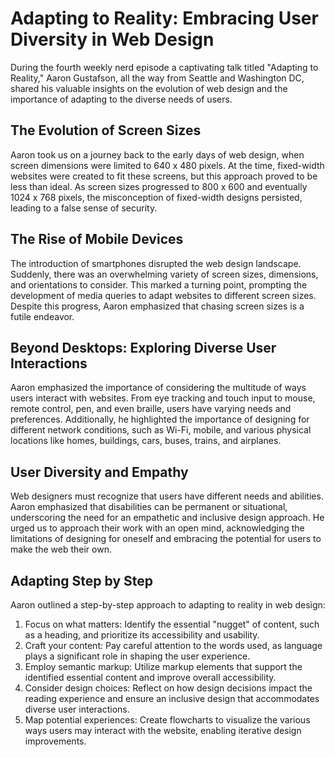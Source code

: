 # Adapting to Reality: Embracing User Diversity in Web Design

During the fourth weekly nerd episode a captivating talk titled "Adapting to Reality," Aaron Gustafson, all the way from Seattle and Washington DC, shared his valuable insights on the evolution of web design and the importance of adapting to the diverse needs of users.

## The Evolution of Screen Sizes

Aaron took us on a journey back to the early days of web design, when screen dimensions were limited to 640 x 480 pixels. At the time, fixed-width websites were created to fit these screens, but this approach proved to be less than ideal. As screen sizes progressed to 800 x 600 and eventually 1024 x 768 pixels, the misconception of fixed-width designs persisted, leading to a false sense of security.

## The Rise of Mobile Devices

The introduction of smartphones disrupted the web design landscape. Suddenly, there was an overwhelming variety of screen sizes, dimensions, and orientations to consider. This marked a turning point, prompting the development of media queries to adapt websites to different screen sizes. Despite this progress, Aaron emphasized that chasing screen sizes is a futile endeavor.

## Beyond Desktops: Exploring Diverse User Interactions

Aaron emphasized the importance of considering the multitude of ways users interact with websites. From eye tracking and touch input to mouse, remote control, pen, and even braille, users have varying needs and preferences. Additionally, he highlighted the importance of designing for different network conditions, such as Wi-Fi, mobile, and various physical locations like homes, buildings, cars, buses, trains, and airplanes.

## User Diversity and Empathy

Web designers must recognize that users have different needs and abilities. Aaron emphasized that disabilities can be permanent or situational, underscoring the need for an empathetic and inclusive design approach. He urged us to approach their work with an open mind, acknowledging the limitations of designing for oneself and embracing the potential for users to make the web their own.

## Adapting Step by Step

Aaron outlined a step-by-step approach to adapting to reality in web design:

1. Focus on what matters: Identify the essential "nugget" of content, such as a heading, and prioritize its accessibility and usability.
2. Craft your content: Pay careful attention to the words used, as language plays a significant role in shaping the user experience.
3. Employ semantic markup: Utilize markup elements that support the identified essential content and improve overall accessibility.
4. Consider design choices: Reflect on how design decisions impact the reading experience and ensure an inclusive design that accommodates diverse user interactions.
5. Map potential experiences: Create flowcharts to visualize the various ways users may interact with the website, enabling iterative design improvements.
